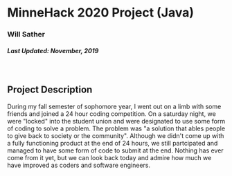 # MinneHack 2020 Project (Java)

### Will Sather
##### Last Updated: November, 2019 

<br />

## Project Description
During my fall semester of sophomore year, I went out on a limb with some friends and joined a 24 hour coding competition.  On a saturday night, we were "locked" into the student union and were designated to use some form of coding to solve a problem.  The problem was "a solution that ables people to give back to society or the community".  Although we didn't come up with a fully functioning product at the end of 24 hours, we still partcipated and managed to have some form of code to submit at the end.  Nothing has ever come from it yet, but we can look back today and admire how much we have improved as coders and software engineers.     

